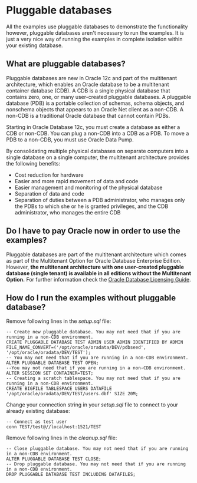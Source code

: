 # Pluggable databases
All the examples use pluggable databases to demonstrate the functionality however, pluggable databases aren't necessary to run the examples. It is just a very nice way of running the examples in complete isolation within your existing database.

## What are pluggable databases?
Pluggable databases are new in Oracle 12c and part of the multitenant architecture, which enables an Oracle database to be a multitenant container database (CDB). A CDB is a single physical database that contains zero, one, or many user-created pluggable databases. A pluggable database (PDB) is a portable collection of schemas, schema objects, and nonschema objects that appears to an Oracle Net client as a non-CDB. A non-CDB is a traditional Oracle database that cannot contain PDBs.

Starting in Oracle Database 12c, you must create a database as either a CDB or non-CDB. You can plug a non-CDB into a CDB as a PDB. To move a PDB to a non-CDB, you must use Oracle Data Pump.

By consolidating multiple physical databases on separate computers into a single database on a single computer, the multitenant architecture provides the following benefits:

* Cost reduction for hardware
* Easier and more rapid movement of data and code
* Easier management and monitoring of the physical database
* Separation of data and code
* Separation of duties between a PDB administrator, who manages only the PDBs to which she or he is granted privileges, and the CDB administrator, who manages the entire CDB

## Do I have to pay Oracle now in order to use the examples?
Pluggable databases are part of the multitenant architecture which comes as part of the Multitenant Option for Oracle Database Enterprise Edition. However, **the multitenant architecture with one user-created pluggable database (single tenant) is available in all editions without the Multitenant Option.** For further information check the [Oracle Database Licensing Guide](http://docs.oracle.com/database/121/DBLIC/options.htm#DBLIC2166).

## How do I run the examples without pluggable database?
Remove following lines in the *setup.sql* file:

    -- Create new pluggable database. You may not need that if you are running in a non-CDB environment.
    CREATE PLUGGABLE DATABASE TEST ADMIN USER ADMIN IDENTIFIED BY ADMIN
    FILE_NAME_CONVERT=('/opt/oracle/oradata/DEV/pdbseed', '/opt/oracle/oradata/DEV/TEST');
    -- You may not need that if you are running in a non-CDB environment.
    ALTER PLUGGABLE DATABASE TEST OPEN;
    --You may not need that if you are running in a non-CDB environment.
    ALTER SESSION SET CONTAINER=TEST;
    -- Creating a scratch tablespace. You may not need that if you are running in a non-CDB environment.
    CREATE BIGFILE TABLESPACE USERS DATAFILE '/opt/oracle/oradata/DEV/TEST/users.dbf' SIZE 20M;

Change your connection string in your *setup.sql* file to connect to your already existing database:

    -- Connect as test user
    conn TEST/test@//localhost:1521/TEST

Remove following lines in the *cleanup.sql* file:

    -- Close pluggable database. You may not need that if you are running in a non-CDB environment.
    ALTER PLUGGABLE DATABASE TEST CLOSE;
    -- Drop pluggable database. You may not need that if you are running in a non-CDB environment.
    DROP PLUGGABLE DATABASE TEST INCLUDING DATAFILES;